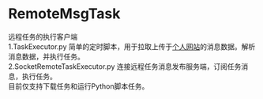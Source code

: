 # RemoteMsgTask
远程任务的执行客户端<br>
1.TaskExecutor.py 简单的定时脚本，用于拉取上传于[个人网站](https://shawblog.me "shawblog.me")的消息数据。解析消息数据，并执行任务。<br>
2.SocketRemoteTaskExecutor.py 连接远程任务消息发布服务端，订阅任务消息，执行任务。<br>
目前仅支持下载任务和运行Python脚本任务。<br>


